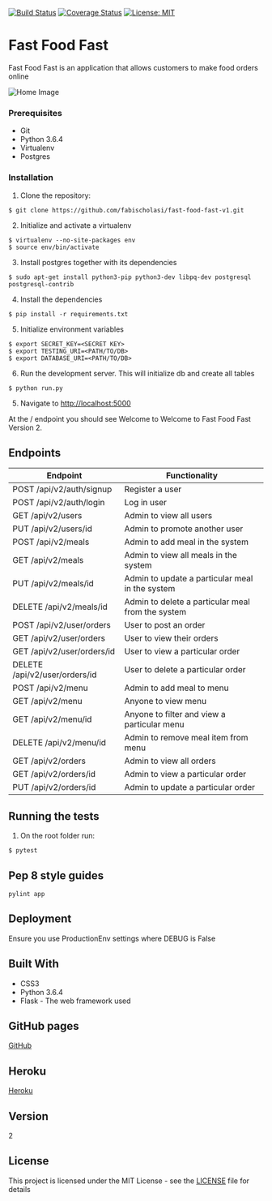 [![Build Status](https://travis-ci.com/fabischolasi/fast-food-fast-v1.svg?branch=ch-test-orders-160876756)](https://travis-ci.com/fabischolasi/fast-food-fast-v1) [![Coverage Status](https://coveralls.io/repos/github/fabischolasi/fast-food-fast-v1/badge.svg?branch=ch-test-orders-160876756)](https://coveralls.io/github/fabischolasi/fast-food-fast-v1?branch=ch-test-orders-160876756) [![License: MIT](https://img.shields.io/badge/License-MIT-yellow.svg)](https://opensource.org/licenses/MIT)

# Fast Food Fast

Fast Food Fast is an application that allows customers to make food orders online

![Home Image](https://raw.github.com/fabischolasi/fast-food-fast/develop/UI/static/css/img/pizza.jpg)

### Prerequisites

* Git
* Python 3.6.4
* Virtualenv
* Postgres

### Installation

1. Clone the repository:

```
$ git clone https://github.com/fabischolasi/fast-food-fast-v1.git
```

2. Initialize and activate a virtualenv

```
$ virtualenv --no-site-packages env
$ source env/bin/activate
```

3. Install postgres together with its dependencies
```
$ sudo apt-get install python3-pip python3-dev libpq-dev postgresql postgresql-contrib
```

4. Install the dependencies

```
$ pip install -r requirements.txt
```

5. Initialize environment variables

```
$ export SECRET_KEY=<SECRET KEY>
$ export TESTING_URI=<PATH/TO/DB>
$ export DATABASE_URI=<PATH/TO/DB>
```

6. Run the development server. This will initialize db and create all tables

```
$ python run.py
```

5. Navigate to [http://localhost:5000](http://localhost:5000)

At the / endpoint you should see Welcome to Welcome to Fast Food Fast Version 2.

## Endpoints


Endpoint                     | Functionality
---------------------------- | -------------------------------------------------
POST   /api/v2/auth/signup   | Register a user
POST   /api/v2/auth/login    | Log in user
GET    /api/v2/users         | Admin to view all users
PUT    /api/v2/users/id      | Admin to promote another user
POST   /api/v2/meals         | Admin to add meal in the system
GET    /api/v2/meals         | Admin to view all meals in the system
PUT    /api/v2/meals/id      | Admin to update a particular meal in the system
DELETE /api/v2/meals/id      | Admin to delete a particular meal from the system
POST   /api/v2/user/orders   | User to post an order
GET    /api/v2/user/orders   | User to view their orders
GET    /api/v2/user/orders/id| User to view a particular order
DELETE /api/v2/user/orders/id| User to delete a particular order
POST   /api/v2/menu          | Admin to add meal to menu
GET    /api/v2/menu          | Anyone to view menu
GET    /api/v2/menu/id       | Anyone to filter and view a particular menu
DELETE /api/v2/menu/id       | Admin to remove meal item from menu 
GET    /api/v2/orders        | Admin to view all orders
GET    /api/v2/orders/id     | Admin to view a particular order
PUT    /api/v2/orders/id     | Admin to update a particular order

## Running the tests

1. On the root folder run:
```
$ pytest
```

## Pep 8 style guides

```
pylint app
```

## Deployment

Ensure you use ProductionEnv settings where DEBUG is False

## Built With

* CSS3
* Python 3.6.4
* Flask - The web framework used

## GitHub pages

[GitHub](https://github.com/fabischolasi/fast-food-fast-v1)

## Heroku

[Heroku](https://fast-food-fast-v2-api.herokuapp.com/)

## Version

 2

## License

This project is licensed under the MIT License - see the [LICENSE](LICENSE) file for details
